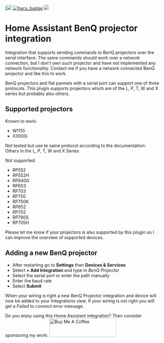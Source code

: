 [![](https://img.shields.io/github/v/release/rrooggiieerr/homeassistant-benqprojector.svg?include_prereleases&style=for-the-badge)
[![hacs_badge](https://img.shields.io/badge/HACS-Custom-41BDF5.svg?style=for-the-badge)](https://github.com/hacs/integration)
[![](https://img.shields.io/badge/MAINTAINER-%40rrooggiieerr-41BDF5?style=for-the-badge)](https://github.com/rrooggiieerr)

# Home Assistant BenQ projector integration

Integration that supports sending commands to BenQ projectors
over the serial interface. The same commands should work over a network
connection, but I don't own such projector and have not implemented any
network functionality. Contact me if you have a network connected BenQ
projector and like this to work.

BenQ projectors and flat pannels with a serial port can support one of three
protocols. This plugin supports projectors which are of the L, P, T, W and X
series but probably also others.

## Supported projectors

Known to work:
* W1110
* X3000i

Not tested but use te same protocol according to the documentation:  
Others in the L, P, T, W and X Series

Not supported:
* RP552
* RP552H
* RP840G
* RP653
* RP703
* RP750
* RP750K
* RP652
* RP702
* RP790S
* RP705H

Please let me know if your projectors is also supported by this plugin so I
can improve the overview of supported devices.

##  Adding a new BenQ projector
- After restarting go to **Settings** then **Devices & Services**
- Select **+ Add Integration** and type in *BenQ Projector*
- Select the serial port or enter the path manually
- Enter the baud rate
- Select **Submit**

When your wiring is right a new BenQ Projector integration and device will now
be added to your Integrations view. If your wiring is not right you will get a
*Failed to connect* error message.

Do you enjoy using this Home Assistant integration? Then consider sponsoring my work:
[<img src="https://cdn.buymeacoffee.com/buttons/v2/default-yellow.png" alt="Buy Me A Coffee" style="height: 60px !important;width: 217px !important;" >](https://www.buymeacoffee.com/rrooggiieerr)  
